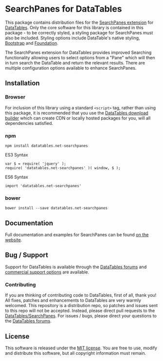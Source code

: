 # SearchPanes for DataTables 

This package contains distribution files for the [SearchPanes extension](https://datatables.net/extensions/searchpanes) for [DataTables](https://datatables.net/). Only the core software for this library is contained in this package - to be correctly styled, a styling package for SearchPanes must also be included. Styling options include DataTable's native styling, [Bootstrap](http://getbootstrap.com) and [Foundation](http://foundation.zurb.com/).

The SearchPanes extension for DataTables provides improved Searching functionality allowing users to select options from a "Pane" which will then in turn search the DataTable and return the relevant results. There are multiple configuration options available to enhance SearchPanes.


## Installation

### Browser

For inclusion of this library using a standard `<script>` tag, rather than using this package, it is recommended that you use the [DataTables download builder](//datatables.net/download) which can create CDN or locally hosted packages for you, will all dependencies satisfied.

### npm

```
npm install datatables.net-searchpanes
```

ES3 Syntax
```
var $ = require( 'jquery' );
require( 'datatables.net-searchpanes' )( window, $ );
```

ES6 Syntax
```
import 'datatables.net-searchpanes'
```

### bower

```
bower install --save datatables.net-searchpanes
```



## Documentation

Full documentation and examples for SearchPanes can be found [on the website](https://datatables.net/extensions/searchpanes).

## Bug / Support

Support for DataTables is available through the [DataTables forums](//datatables.net/forums) and [commercial support options](//datatables.net/support) are available.


### Contributing

If you are thinking of contributing code to DataTables, first of all, thank you! All fixes, patches and enhancements to DataTables are very warmly welcomed. This repository is a distribution repo, so patches and issues sent to this repo will not be accepted. Instead, please direct pull requests to the [DataTables/SearchPanes](http://github.com/DataTables/SearchPanes). For issues / bugs, please direct your questions to the [DataTables forums](//datatables.net/forums).


## License

This software is released under the [MIT license](//datatables.net/license). You are free to use, modify and distribute this software, but all copyright information must remain.
